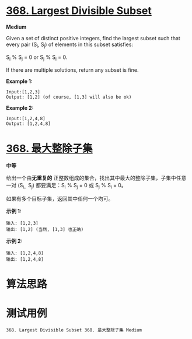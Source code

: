 # [368. Largest Divisible Subset][enTitle]

**Medium**

Given a set of distinct positive integers, find the largest subset such that every pair (S<sub>i</sub>, S<sub>j</sub>) of elements in this subset satisfies:

S<sub>i</sub> % S<sub>j</sub> = 0 or S<sub>j</sub> % S<sub>i</sub> = 0.

If there are multiple solutions, return any subset is fine.

**Example 1:** 


```
Input:[1,2,3]
Output: [1,2] (of course, [1,3] will also be ok)
```


**Example 2:** 

```
Input:[1,2,4,8]
Output: [1,2,4,8]
```






# [368. 最大整除子集][cnTitle]

**中等**

给出一个由**无重复的** 正整数组成的集合，找出其中最大的整除子集，子集中任意一对 (S<sub>i，</sub>S<sub>j</sub>) 都要满足：S<sub>i</sub> % S<sub>j</sub> = 0 或 S<sub>j</sub> % S<sub>i</sub> = 0。

如果有多个目标子集，返回其中任何一个均可。



**示例 1:** 

```
输入: [1,2,3]
输出: [1,2] (当然, [1,3] 也正确)

```

**示例 2:** 

```
输入: [1,2,4,8]
输出: [1,2,4,8]

```




# 算法思路

# 测试用例
```
368. Largest Divisible Subset 368. 最大整除子集 Medium
```

[enTitle]: https://leetcode.com/problems/largest-divisible-subset/
[cnTitle]: https://leetcode-cn.com/problems/largest-divisible-subset/
